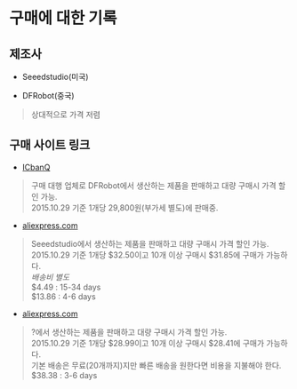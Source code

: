 # 구매에 대한 기록

## 제조사

- Seeedstudio(미국)

- DFRobot(중국)

 > 상대적으로 가격 저렴
 
## 구매 사이트 링크
 
- [ICbanQ](http://www.icbanq.com/P005672671)
 > 구매 대행 업체로 DFRobot에서 생산하는 제품을 판매하고 대량 구매시 가격 할인 가능.   
 > 2015.10.29 기준 1개당 29,800원(부가세 별도)에 판매중.
 
- [aliexpress.com](http://ko.aliexpress.com/item/Seeedstudio-WRTnode-Open-Source-and-Mini-OpenWRT-Dev-Board/32480603642.html?isOrig=true#extend)
 > Seeedstudio에서 생산하는 제품을 판매하고 대량 구매시 가격 할인 가능.    
 > 2015.10.29 기준 1개당 $32.50이고 10개 이상 구매시 $31.85에 구매가 가능하다.   
 > *배송비 별도*   
 > $4.49 : 15-34 days   
 > $13.86 : 4-6 days
 
- [aliexpress.com](http://ko.aliexpress.com/item/WRTnode-Open-Source-and-Mini-OpenWRT-Dev-Board/2028379374.html?isOrig=true#extend)
 > ?에서 생산하는 제품을 판매하고 대량 구매시 가격 할인 가능.   
 > 2015.10.29 기준 1개당 $28.99이고 10개 이상 구매시 $28.41에 구매가 가능하다.   
 > 기본 배송은 무료(20개까지)지만 빠른 배송을 원한다면 비용을 지불해야 한다.   
 > $38.38 : 3-6 days
